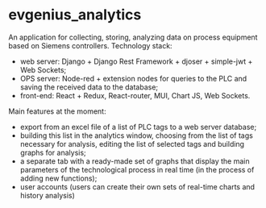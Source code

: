 # evgenius_analytics

  An application for collecting, storing, analyzing data on process equipment based on Siemens controllers.
Technology stack:
  - web server: Django + Django Rest Framework + djoser + simple-jwt + Web Sockets;
  - OPS server: Node-red + extension nodes for queries to the PLC and saving the received data to the database;
  - front-end: React + Redux, React-router, MUI, Chart JS, Web Sockets.
  
  Main features at the moment:
  - export from an excel file of a list of PLC tags to a web server database;
  - building this list in the analytics window, choosing from the list of tags necessary for analysis, editing the list of selected tags and building graphs for analysis;
  - a separate tab with a ready-made set of graphs that display the main parameters of the technological process in real time (in the process of adding new functions);
  - user accounts (users can create their own sets of real-time charts and history analysis)
